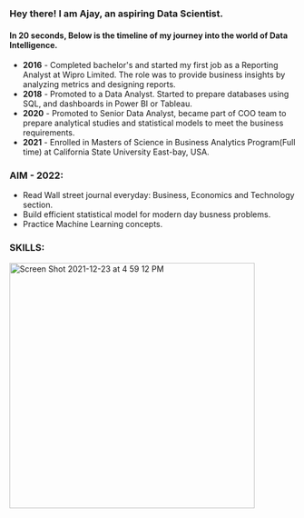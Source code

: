 ### Hey there! I am Ajay, an aspiring Data Scientist.
#### In 20 seconds, Below is the timeline of my journey into the world of Data Intelligence.

- **2016** - Completed bachelor's and started my first job as a Reporting Analyst at Wipro Limited. The role was to provide business insights by analyzing metrics and designing reports.
- **2018** - Promoted to a Data Analyst. Started to prepare databases using SQL, and dashboards in Power BI or Tableau.
- **2020** - Promoted to Senior Data Analyst, became part of COO team to prepare analytical studies and statistical models to meet the business requirements.
- **2021** - Enrolled in Masters of Science in Business Analytics Program(Full time) at California State University East-bay, USA.

### AIM - 2022:  
- Read Wall street journal everyday: Business, Economics and Technology section.
- Build efficient statistical model for modern day busness problems.
- Practice Machine Learning concepts.

### SKILLS:

<img width="432" alt="Screen Shot 2021-12-23 at 4 59 12 PM" src="https://user-images.githubusercontent.com/64645859/147303409-f36a86dc-2b26-41d8-8ee2-93ea3193059b.png">

